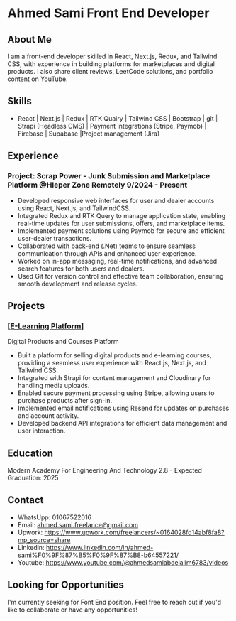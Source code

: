 # Ahmed Sami Front End Developer

## About Me

I am a front-end developer skilled in React, Next.js, Redux, and Tailwind CSS, with experience in building platforms for marketplaces and digital products. I also share client reviews, LeetCode solutions, and portfolio content on YouTube.

## Skills

- React | Next.js | Redux | RTK Quairy | Tailwind CSS | Bootstrap | git | Strapi (Headless CMS) | Payment integrations (Stripe, Paymob) | Firebase | Supabase |Project management (Jira)

## Experience

### Project: Scrap Power - Junk Submission and Marketplace Platform @Hleper Zone  Remotely  9/2024 - Present
- Developed responsive web interfaces for user and dealer accounts using React, Next.js, and TailwindCSS.
- Integrated Redux and RTK Query to manage application state, enabling real-time updates for user
submissions, offers, and marketplace items.
- Implemented payment solutions using Paymob for secure and efficient user-dealer transactions.
- Collaborated with back-end (.Net) teams to ensure seamless communication through APIs and enhanced
user experience.
- Worked on in-app messaging, real-time notifications, and advanced search features for both users and
dealers.
- Used Git for version control and effective team collaboration, ensuring smooth development and release
cycles.

## Projects

### [[E-Learning Platform](https://github.com/Ahmed-Sami-Abdelaleem/E-commerce-FrontEnd)]

Digital Products and Courses Platform
- Built a platform for selling digital products and e-learning courses, providing a seamless user experience
with React.js, Next.js, and Tailwind CSS.
- Integrated with Strapi for content management and Cloudinary for handling media uploads.
- Enabled secure payment processing using Stripe, allowing users to purchase products after sign-in.
- Implemented email notifications using Resend for updates on purchases and account activity.
- Developed backend API integrations for efficient data management and user interaction.


## Education

Modern Academy For Engineering And Technology
2.8 - Expected Graduation: 2025

## Contact

- WhatsUpp: 01067522016
- Email: ahmed.sami.freelance@gmail.com
- Upwork: https://www.upwork.com/freelancers/~0164028fd14abf8fa8?mp_source=share
- Linkedin: https://www.linkedin.com/in/ahmed-sami%F0%9F%87%B5%F0%9F%87%B8-b64557221/
- Youtube: https://www.youtube.com/@ahmedsamiabdelalim6783/videos

## Looking for Opportunities

I'm currently seeking for Font End position. Feel free to reach out if you'd like to collaborate or have any opportunities!
